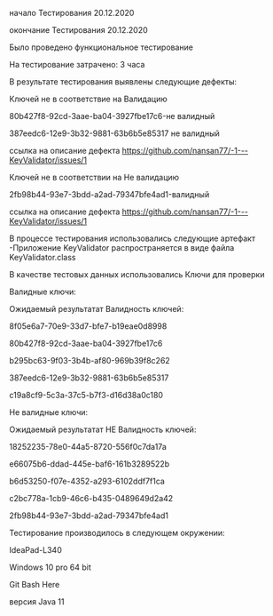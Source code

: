 начало Тестирования 20.12.2020 

окончание Тестирования 20.12.2020

Было проведено функциональное тестирование

На тестирование затрачено: 3 часа

В результате тестирования выявлены следующие дефекты:

Ключей не в соответствие на Валидацию 

80b427f8-92cd-3aae-ba04-3927fbe17c6-не валидный

387eedc6-12e9-3b32-9881-63b6b5e85317 не валидный

ссылка на описание дефекта https://github.com/nansan77/-1---KeyValidator/issues/1

Ключей не в соответствии на Не валидацию

2fb98b44-93e7-3bdd-a2ad-79347bfe4ad1-валидный

ссылка на описание дефекта https://github.com/nansan77/-1---KeyValidator/issues/1


В процессе тестирования использовались следующие артефакт -Приложение KeyValidator распространяется в виде файла KeyValidator.class

В качестве тестовых данных использовались 
Ключи для проверки

Валидные ключи:

Ожидаемый результатат Валидность ключей:

8f05e6a7-70e9-33d7-bfe7-b19eae0d8998

80b427f8-92cd-3aae-ba04-3927fbe17c6

b295bc63-9f03-3b4b-af80-969b39f8c262

387eedc6-12e9-3b32-9881-63b6b5e85317

c19a8cf9-5c3a-37c5-b7f3-d16d38a0c180


Не валидные ключи:

Ожидаемый результатат НЕ Валидность ключей:

18252235-78e0-44a5-8720-556f0c7da17a

e66075b6-ddad-445e-baf6-161b3289522b

b6d53250-f07e-4352-a293-6102ddf7f1ca

c2bc778a-1cb9-46c6-b435-0489649d2a42

2fb98b44-93e7-3bdd-a2ad-79347bfe4ad1

Тестирование производилось в следующем окружении:

IdeaPad-L340

Windows 10 pro 64 bit

Git Bash Here

версия Java 11
